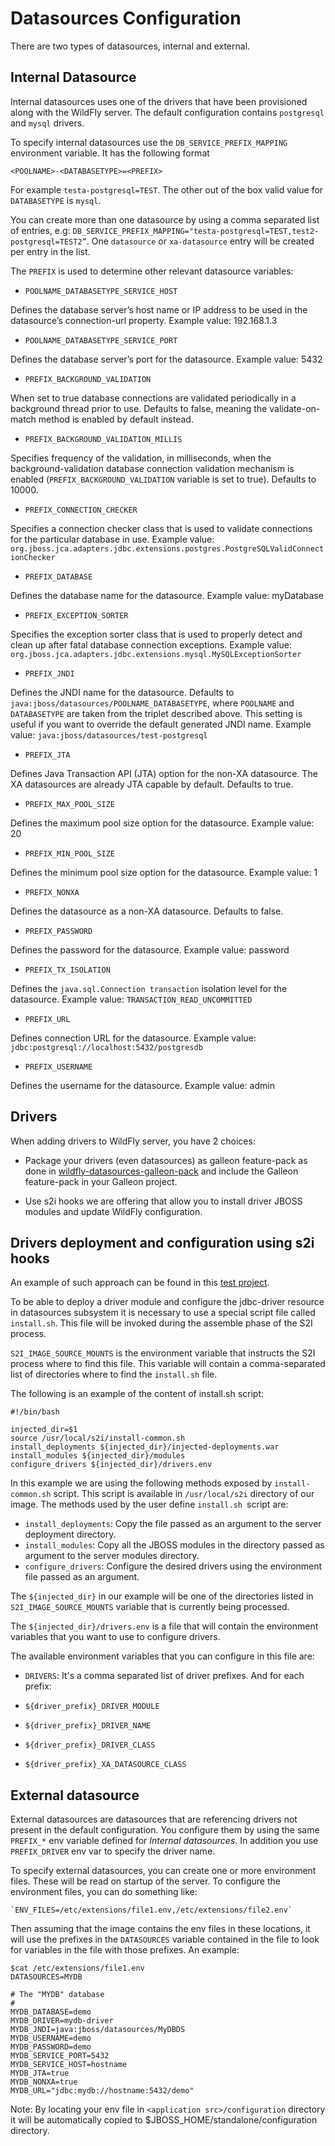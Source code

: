 Datasources Configuration
=========================

There are two types of datasources, internal and external.

Internal Datasource
-------------------

Internal datasources uses one of the drivers that have been provisioned along with the WildFly server. 
The default configuration contains `postgresql` and `mysql` drivers.

To specify internal datasources use the `DB_SERVICE_PREFIX_MAPPING` environment variable. It has the following format 

`<POOLNAME>-<DATABASETYPE>=<PREFIX>`

For example `testa-postgresql=TEST`. The other out of the box valid value for `DATABASETYPE` is `mysql`.

You can create more than one datasource by using a comma separated list of entries, 
e.g: `DB_SERVICE_PREFIX_MAPPING="testa-postgresql=TEST,test2-postgresql=TEST2”`.
One `datasource` or `xa-datasource` entry will be created per entry in the list.

The `PREFIX` is used to determine other relevant datasource variables:

* `POOLNAME_DATABASETYPE_SERVICE_HOST`
	
Defines the database server’s host name or IP address to be used in the datasource’s connection-url property.
Example value: 192.168.1.3

* `POOLNAME_DATABASETYPE_SERVICE_PORT`
	
Defines the database server’s port for the datasource.
Example value: 5432

* `PREFIX_BACKGROUND_VALIDATION`
	
When set to true database connections are validated periodically in a background thread prior to use. 
Defaults to false, meaning the validate-on-match method is enabled by default instead.

* `PREFIX_BACKGROUND_VALIDATION_MILLIS`

Specifies frequency of the validation, in milliseconds, when the background-validation 
database connection validation mechanism is enabled (`PREFIX_BACKGROUND_VALIDATION` variable is set to true). 
Defaults to 10000.

* `PREFIX_CONNECTION_CHECKER`

Specifies a connection checker class that is used to validate connections for the particular database in use.
Example value: `org.jboss.jca.adapters.jdbc.extensions.postgres.PostgreSQLValidConnectionChecker`

* `PREFIX_DATABASE`

Defines the database name for the datasource.
Example value: myDatabase

* `PREFIX_EXCEPTION_SORTER`

Specifies the exception sorter class that is used to properly detect and clean up after fatal database connection exceptions.
Example value: `org.jboss.jca.adapters.jdbc.extensions.mysql.MySQLExceptionSorter`

* `PREFIX_JNDI`

Defines the JNDI name for the datasource. Defaults to `java:jboss/datasources/POOLNAME_DATABASETYPE`, 
where `POOLNAME` and `DATABASETYPE` are taken from the triplet described above. 
This setting is useful if you want to override the default generated JNDI name.
Example value: `java:jboss/datasources/test-postgresql`

* `PREFIX_JTA`

Defines Java Transaction API (JTA) option for the non-XA datasource. The XA datasources are already JTA capable by default.
Defaults to true.

* `PREFIX_MAX_POOL_SIZE`
	
Defines the maximum pool size option for the datasource.
Example value: 20

* `PREFIX_MIN_POOL_SIZE`

Defines the minimum pool size option for the datasource.
Example value: 1

* `PREFIX_NONXA`

Defines the datasource as a non-XA datasource. Defaults to false.

* `PREFIX_PASSWORD`

Defines the password for the datasource.
Example value: password

* `PREFIX_TX_ISOLATION`

Defines the `java.sql.Connection transaction` isolation level for the datasource.
Example value: `TRANSACTION_READ_UNCOMMITTED`

* `PREFIX_URL`

Defines connection URL for the datasource.
Example value: `jdbc:postgresql://localhost:5432/postgresdb`

* `PREFIX_USERNAME`

Defines the username for the datasource.
Example value: admin 

Drivers
-------

When adding drivers to WildFly server, you have 2 choices:

* Package your drivers (even datasources) as galleon feature-pack as done in [wildfly-datasources-galleon-pack](https://github.com/wildfly-extras/wildfly-datasources-galleon-pack) 
and include the Galleon feature-pack in your Galleon project.

* Use s2i hooks we are offering that allow you to install driver JBOSS modules and update WildFly configuration.

Drivers deployment and configuration using s2i hooks
----------------------------------------------------

An example of such approach can be found in this [test project](../test/test-app-custom).

To be able to deploy a driver module and configure the jdbc-driver resource in datasources subsystem 
it is necessary to use a special script file called `install.sh`. This file will be invoked during the assemble phase of the S2I process. 

`S2I_IMAGE_SOURCE_MOUNTS` is the environment variable that instructs the S2I process where to find this file. 
This variable will contain a comma-separated list of directories where to find the `install.sh` file.

The following is an example of the content of install.sh script:

```
#!/bin/bash

injected_dir=$1
source /usr/local/s2i/install-common.sh
install_deployments ${injected_dir}/injected-deployments.war
install_modules ${injected_dir}/modules
configure_drivers ${injected_dir}/drivers.env
```

In this example we are using the following methods exposed by `install-common.sh` script. 
This script is available in `/usr/local/s2i` directory of our image. The methods used by the user define `install.sh `script are:

* `install_deployments`: Copy the file passed as an argument to the server deployment directory.
* `install_modules`: Copy all the JBOSS modules in the directory passed as argument to the server modules directory.
* `configure_drivers`: Configure the desired drivers using the environment file passed as an argument.

The `${injected_dir}` in our example will be one of the directories listed in `S2I_IMAGE_SOURCE_MOUNTS` variable that is currently being processed.

The `${injected_dir}/drivers.env` is a file that will contain the environment variables that you want to use to configure drivers. 

The available environment variables that you can configure in this file are:

* `DRIVERS`: It's a comma separated list of driver prefixes. And for each prefix:

* `${driver_prefix}_DRIVER_MODULE`
* `${driver_prefix}_DRIVER_NAME`
* `${driver_prefix}_DRIVER_CLASS`
* `${driver_prefix}_XA_DATASOURCE_CLASS`

External datasource
-------------------

External datasources are datasources that are referencing drivers not present in the default configuration.
You configure them by using the same `PREFIX_*` env variable defined for _Internal datasources_.
In addition you use `PREFIX_DRIVER` env var to specify the driver name.

To specify external datasources, you can create one or more environment files. 
These will be read on startup of the server. To configure the environment files, you can do something like:

    `ENV_FILES=/etc/extensions/file1.env,/etc/extensions/file2.env`

Then assuming that the image contains the env files in these locations, 
it will use the prefixes in the `DATASOURCES` variable contained in the file to look for variables in the file with those prefixes. 
An example:

```
$cat /etc/extensions/file1.env
DATASOURCES=MYDB

# The "MYDB" database
#
MYDB_DATABASE=demo
MYDB_DRIVER=mydb-driver
MYDB_JNDI=java:jboss/datasources/MyDBDS
MYDB_USERNAME=demo
MYDB_PASSWORD=demo
MYDB_SERVICE_PORT=5432
MYDB_SERVICE_HOST=hostname
MYDB_JTA=true
MYDB_NONXA=true
MYDB_URL="jdbc:mydb://hostname:5432/demo"
```

Note: By locating your env file in `<application src>/configuration` directory it will be automatically copied to $JBOSS_HOME/standalone/configuration directory.